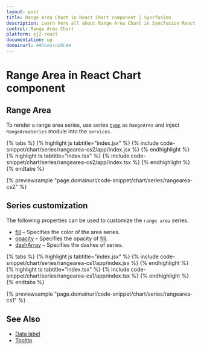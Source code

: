 ```yaml
---
layout: post
title: Range Area Chart in React Chart component | Syncfusion
description: Learn here all about Range Area Chart in Syncfusion React Chart component of Syncfusion Essential JS 2 and more.
control: Range Area Chart 
platform: ej2-react
documentation: ug
domainurl: ##DomainURL##
---
```

# Range Area in React Chart component

## Range Area

To render a range area series, use series [`type`](https://ej2.syncfusion.com/react/documentation/api/chart/series/#type) as `RangeArea` and inject `RangeAreaSeries` module into the `services`.

{% tabs %}
{% highlight js tabtitle="index.jsx" %}
{% include code-snippet/chart/series/rangearea-cs2/app/index.jsx %}
{% endhighlight %}
{% highlight ts tabtitle="index.tsx" %}
{% include code-snippet/chart/series/rangearea-cs2/app/index.tsx %}
{% endhighlight %}
{% endtabs %}

 {% previewsample "page.domainurl/code-snippet/chart/series/rangearea-cs2" %}

## Series customization

The following properties can be used to customize the `range area` series.

* [fill](https://ej2.syncfusion.com/react/documentation/api/chart/seriesModel/#fill) – Specifies the color of the area series.
* [opacity](https://ej2.syncfusion.com/react/documentation/api/chart/seriesModel/#opacity) – Specifies the opacity of [fill](https://ej2.syncfusion.com/react/documentation/api/chart/seriesModel/#fill).
* [dashArray](https://ej2.syncfusion.com/react/documentation/api/chart/seriesModel/#dasharray) – Specifies the dashes of series.

{% tabs %}
{% highlight js tabtitle="index.jsx" %}
{% include code-snippet/chart/series/rangearea-cs1/app/index.jsx %}
{% endhighlight %}
{% highlight ts tabtitle="index.tsx" %}
{% include code-snippet/chart/series/rangearea-cs1/app/index.tsx %}
{% endhighlight %}
{% endtabs %}

 {% previewsample "page.domainurl/code-snippet/chart/series/rangearea-cs1" %}

## See Also

* [Data label](./data-labels/)
* [Tooltip](./tool-tip/)

